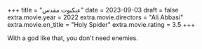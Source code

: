 +++
title = "عنکبوت مقدس"
date = 2023-09-03
draft = false
extra.movie.year = 2022
extra.movie.directors = "Ali Abbasi"
extra.movie.en_title = "Holy Spider"
extra.movie.rating = 3.5
+++

With a god like that, you don't need enemies.<!-- more -->